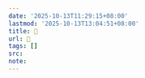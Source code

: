 ```yaml
---
date: '2025-10-13T11:29:15+08:00'
lastmod: '2025-10-13T13:04:51+08:00'
title: 󰠭
url: 󰠭
tags: []
src:
note:
---
```

